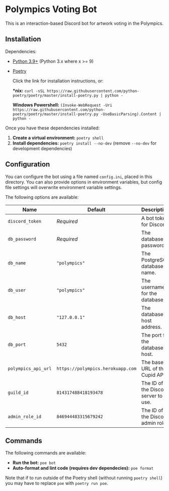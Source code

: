 # Polympics Voting Bot

This is an interaction-based Discord bot for artwork voting in the Polympics.

## Installation

Dependencies:

- [Python 3.9+](https://www.python.org/downloads/) (Python 3.x where x >= 9)
- [Poetry](https://python-poetry.org/docs/master/#installation)

  Click the link for installation instructions, or:

  **\*nix:**
  `curl -sSL https://raw.githubusercontent.com/python-poetry/poetry/master/install-poetry.py | python -`

  **Windows Powershell:**
  `(Invoke-WebRequest -Uri https://raw.githubusercontent.com/python-poetry/poetry/master/install-poetry.py -UseBasicParsing).Content | python -`

Once you have these dependencies installed:

1. **Create a virtual environment:** `poetry shell`
2. **Install dependencies:** `poetry install --no-dev`
   (remove `--no-dev` for development dependencies)

## Configuration

You can configure the bot using a file named `config.ini`, placed in this
directory. You can also provide options in environment variables, but config
file settings will overwrite environment variable settings.

The following options are available:

| Name                | Default                           | Description                          |
|---------------------|-----------------------------------|--------------------------------------|
| `discord_token`     | *Required*                        | A bot token for Discord.             |
| `db_password`       | *Required*                        | The database password.               |
| `db_name`           | `"polympics"`                     | The PostgreSQL database name.        |
| `db_user`           | `"polympics"`                     | The username for the database.       |
| `db_host`           | `"127.0.0.1"`                     | The database host address.           |
| `db_port`           | `5432`                            | The port for the database host.      |
| `polympics_api_url` | `https://polympics.herokuapp.com` | The base URL of the Cupid API.       |
| `guild_id`          | `814317488418193478`              | The ID of the Discord server to use. |
| `admin_role_id`     | `846944483315679242`              | The ID of the Discord admin role.    |

## Commands

The following commands are available:

- **Run the bot:** `poe bot`
- **Auto-format and lint code (requires dev dependecies):** `poe format`

Note that if to run outside of the Poetry shell (without running
`poetry shell`) you may have to replace `poe` with `poetry run poe`.
